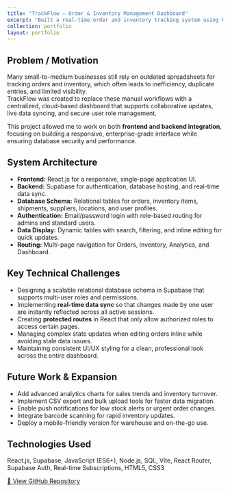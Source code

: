 ```yaml
---
title: "TrackFlow – Order & Inventory Management Dashboard"
excerpt: "Built a real-time order and inventory tracking system using React and Supabase with role-based access control."
collection: portfolio
layout: portfolio
---
```



## Problem / Motivation

Many small-to-medium businesses still rely on outdated spreadsheets for tracking orders and inventory, which often leads to inefficiency, duplicate entries, and limited visibility.  
TrackFlow was created to replace these manual workflows with a centralized, cloud-based dashboard that supports collaborative updates, live data syncing, and secure user role management.

This project allowed me to work on both **frontend and backend integration**, focusing on building a responsive, enterprise-grade interface while ensuring database security and performance.

## System Architecture

- **Frontend:** React.js for a responsive, single-page application UI.
- **Backend:** Supabase for authentication, database hosting, and real-time data sync.
- **Database Schema:** Relational tables for orders, inventory items, shipments, suppliers, locations, and user profiles.
- **Authentication:** Email/password login with role-based routing for admins and standard users.
- **Data Display:** Dynamic tables with search, filtering, and inline editing for quick updates.
- **Routing:** Multi-page navigation for Orders, Inventory, Analytics, and Dashboard.

## Key Technical Challenges

- Designing a scalable relational database schema in Supabase that supports multi-user roles and permissions.
- Implementing **real-time data sync** so that changes made by one user are instantly reflected across all active sessions.
- Creating **protected routes** in React that only allow authorized roles to access certain pages.
- Managing complex state updates when editing orders inline while avoiding stale data issues.
- Maintaining consistent UI/UX styling for a clean, professional look across the entire dashboard.

## Future Work & Expansion

- Add advanced analytics charts for sales trends and inventory turnover.
- Implement CSV export and bulk upload tools for faster data migration.
- Enable push notifications for low stock alerts or urgent order changes.
- Integrate barcode scanning for rapid inventory updates.
- Deploy a mobile-friendly version for warehouse and on-the-go use.

## Technologies Used

React.js, Supabase, JavaScript (ES6+), Node.js, SQL, Vite, React Router, Supabase Auth, Real-time Subscriptions, HTML5, CSS3

[🔗 View GitHub Repository](https://github.com/TarunPatel03/TrackFlow-2-Attempt)
